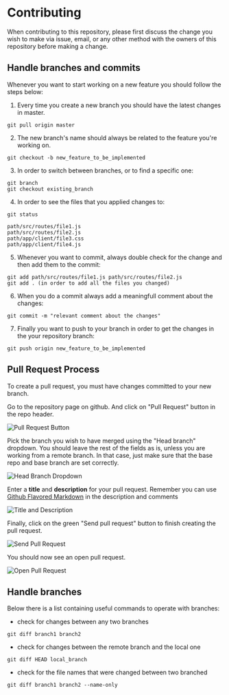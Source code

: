 # Contributing

When contributing to this repository, please first discuss the change you wish to make via issue,
email, or any other method with the owners of this repository before making a change.

## Handle branches and commits

Whenever you want to start working on a new feature you should follow the steps below:

1. Every time you create a new branch you should have the latest changes in master.

```
git pull origin master
```

2. The new branch's name should always be related to the feature you're working on.

```
git checkout -b new_feature_to_be_implemented
```

3. In order to switch between branches, or to find a specific one:

```
git branch
git checkout existing_branch
```

4. In order to see the files that you applied changes to:

```
git status

path/src/routes/file1.js
path/src/routes/file2.js
path/app/client/file3.css
path/app/client/file4.js
```

5. Whenever you want to commit, always double check for the change and then add them to the commit:

```
git add path/src/routes/file1.js path/src/routes/file2.js
git add . (in order to add all the files you changed)
```

6. When you do a commit always add a meaningfull comment about the changes:

```
git commit -m "relevant comment about the changes"
```

7. Finally you want to push to your branch in order to get the changes in the your repository branch:

```
git push origin new_feature_to_be_implemented
```

## Pull Request Process

To create a pull request, you must have changes committed to your new branch.

Go to the repository page on github. And click on "Pull Request" button in the repo header.

![Pull Request Button](https://f.cloud.github.com/assets/676185/316845/2ea7d418-9848-11e2-90af-5b8f31497a51.png)

Pick the branch you wish to have merged using the "Head branch" dropdown. You should leave the rest of the fields as is, unless you are working from a remote branch. In that case, just make sure that the base repo and base branch are set correctly.

![Head Branch Dropdown](https://f.cloud.github.com/assets/676185/316857/0d51b008-9849-11e2-909a-36e6f12436b4.png)

Enter a **title** and **description** for your pull request. Remember you can use [Github Flavored Markdown](https://help.github.com/articles/github-flavored-markdown) in the description and comments

![Title and Description](https://f.cloud.github.com/assets/676185/316873/0c0e4cc8-984a-11e2-89f5-703c31217e17.png)

Finally, click on the green "Send pull request" button to finish creating the pull request.

![Send Pull Request](https://f.cloud.github.com/assets/676185/316876/30d6d0ca-984a-11e2-9c5e-420223c35ed9.png)

You should now see an open pull request.

![Open Pull Request](https://f.cloud.github.com/assets/676185/316899/6a62a7c8-984b-11e2-92ee-182ef257b574.png)

## Handle branches

Below there is a list containing useful commands to operate with branches:

* check for changes between any two branches

```
git diff branch1 branch2
```

* check for changes between the remote branch and the local one

```
git diff HEAD local_branch
```

* check for the file names that were changed between two branched

```
git diff branch1 branch2 --name-only
```
